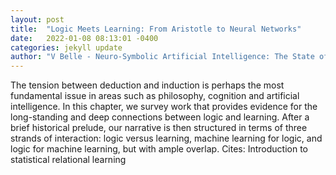 ```yaml
---
layout: post
title:  "Logic Meets Learning: From Aristotle to Neural Networks"
date:   2022-01-08 08:13:01 -0400
categories: jekyll update
author: "V Belle - Neuro-Symbolic Artificial Intelligence: The State of the , 2021"
---
```

The tension between deduction and induction is perhaps the most fundamental issue in areas such as philosophy, cognition and artificial intelligence. In this chapter, we survey work that provides evidence for the long-standing and deep connections between logic and learning. After a brief historical prelude, our narrative is then structured in terms of three strands of interaction: logic versus learning, machine learning for logic, and logic for machine learning, but with ample overlap. Cites: Introduction to statistical relational learning